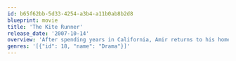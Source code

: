 ```yaml
---
id: b65f62bb-5d33-4254-a3b4-a11b0ab8b2d8
blueprint: movie
title: 'The Kite Runner'
release_date: '2007-10-14'
overview: 'After spending years in California, Amir returns to his homeland in Afghanistan to help his old friend Hassan, whose son is in trouble.'
genres: '[{"id": 18, "name": "Drama"}]'
---
```

